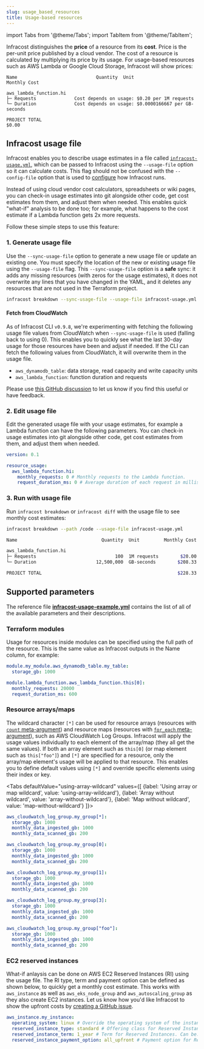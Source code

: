 ```yaml
---
slug: usage_based_resources
title: Usage-based resources
---
```


import Tabs from '@theme/Tabs';
import TabItem from '@theme/TabItem';

Infracost distinguishes the **price** of a resource from its **cost**. Price is the per-unit price published by a cloud vendor. The cost of a resource is calculated by multiplying its price by its usage. For usage-based resources such as AWS Lambda or Google Cloud Storage, Infracost will show prices:

  ```
  Name                             Quantity  Unit                 Monthly Cost

  aws_lambda_function.hi
  ├─ Requests              Cost depends on usage: $0.20 per 1M requests
  └─ Duration              Cost depends on usage: $0.0000166667 per GB-seconds

  PROJECT TOTAL                                                          $0.00
  ```

## Infracost usage file

Infracost enables you to describe usage estimates in a file called [`infracost-usage.yml`](https://github.com/infracost/infracost/blob/master/infracost-usage-example.yml), which can be passed to Infracost using the `--usage-file` option so it can calculate costs. This flag should not be confused with the `--config-file` option that is used to [configure](/docs/multi_project/config_file) how Infracost runs.

Instead of using cloud vendor cost calculators, spreadsheets or wiki pages, you can check-in usage estimates into git alongside other code, get cost estimates from them, and adjust them when needed. This enables quick "what-if" analysis to be done too; for example, what happens to the cost estimate if a Lambda function gets 2x more requests.

Follow these simple steps to use this feature:

### 1. Generate usage file

Use the `--sync-usage-file` option to generate a new usage file or update an existing one. You must specify the location of the new or existing usage file using the `--usage-file` flag. This `--sync-usage-file` option is a **safe** sync: it adds any missing resources (with zeros for the usage estimates), it does not overwrite any lines that you have changed in the YAML, and it deletes any resources that are not used in the Terraform project.

  ```sh
  infracost breakdown --sync-usage-file --usage-file infracost-usage.yml --path /code
  ```

#### Fetch from CloudWatch

As of Infracost CLI `v0.9.8`, we're experimenting with fetching the following usage file values from CloudWatch when `--sync-usage-file` is used (falling back to using 0). This enables you to quickly see what the last 30-day usage for those resources have been and adjust if needed. If the CLI can fetch the following values from CloudWatch, it will overwrite them in the usage file.
- `aws_dynamodb_table`: data storage, read capacity and write capacity units
- `aws_lambda_function`: function duration and requests

Please use [this GitHub discussion](https://github.com/infracost/infracost/discussions/985) to let us know if you find this useful or have feedback.

### 2. Edit usage file

Edit the generated usage file with your usage estimates, for example a Lambda function can have the following parameters. You can check-in usage estimates into git alongside other code, get cost estimates from them, and adjust them when needed.

  ```yaml
  version: 0.1

  resource_usage:
    aws_lambda_function.hi:
      monthly_requests: 0 # Monthly requests to the Lambda function.
      request_duration_ms: 0 # Average duration of each request in milliseconds.
  ```

### 3. Run with usage file

Run `infracost breakdown` or `infracost diff` with the usage file to see monthly cost estimates:

  ```sh
  infracost breakdown --path /code --usage-file infracost-usage.yml

  Name                               Quantity  Unit         Monthly Cost

  aws_lambda_function.hi
  ├─ Requests                             100  1M requests        $20.00
  └─ Duration                      12,500,000  GB-seconds        $208.33

  PROJECT TOTAL                                                  $228.33
  ```

## Supported parameters

The reference file [**infracost-usage-example.yml**](https://github.com/infracost/infracost/blob/master/infracost-usage-example.yml) contains the list of all of the available parameters and their descriptions.

### Terraform modules

Usage for resources inside modules can be specified using the full path of the resource. This is the same value as Infracost outputs in the Name column, for example:

```yaml
module.my_module.aws_dynamodb_table.my_table:
  storage_gb: 1000

module.lambda_function.aws_lambda_function.this[0]:
  monthly_requests: 20000
  request_duration_ms: 600
```

### Resource arrays/maps

The wildcard character `[*]` can be used for resource arrays (resources with [`count` meta-argument](https://www.terraform.io/docs/language/meta-arguments/count.html)) and resource maps (resources with [`for_each` meta-argument](https://www.terraform.io/docs/language/meta-arguments/for_each.html)), such as AWS CloudWatch Log Groups. Infracost will apply the usage values individually to each element of the array/map (they all get the same values). If both an array element such as `this[0]` (or map element such as `this["foo"]`) and `[*]` are specified for a resource, only the array/map element's usage will be applied to that resource. This enables you to define default values using `[*]` and override specific elements using their index or key.

<Tabs
  defaultValue="using-array-wildcard"
  values={[
    {label: 'Using array or map wildcard', value: 'using-array-wildcard'},
    {label: 'Array without wildcard', value: 'array-without-wildcard'},
    {label: 'Map without wildcard', value: 'map-without-wildcard'}
  ]}>
  <TabItem value="using-array-wildcard">

  ```yml
  aws_cloudwatch_log_group.my_group[*]:
    storage_gb: 1000
    monthly_data_ingested_gb: 1000
    monthly_data_scanned_gb: 200
  ```
  </TabItem>
  <TabItem value="array-without-wildcard">

  ```yml
  aws_cloudwatch_log_group.my_group[0]:
    storage_gb: 1000
    monthly_data_ingested_gb: 1000
    monthly_data_scanned_gb: 200

  aws_cloudwatch_log_group.my_group[1]:
    storage_gb: 1000
    monthly_data_ingested_gb: 1000
    monthly_data_scanned_gb: 200

  aws_cloudwatch_log_group.my_group[3]:
    storage_gb: 1000
    monthly_data_ingested_gb: 1000
    monthly_data_scanned_gb: 200
  ```
  </TabItem>
  <TabItem value="map-without-wildcard">

  ```yml
  aws_cloudwatch_log_group.my_group["foo"]:
    storage_gb: 1000
    monthly_data_ingested_gb: 1000
    monthly_data_scanned_gb: 200
  ```
  </TabItem>
</Tabs>

### EC2 reserved instances

What-if anlaysis can be done on AWS EC2 Reserved Instances (RI) using the usage file. The RI type, term and payment option can be defined as shown below, to quickly get a monthly cost estimate. This works with `aws_instance` as well as `aws_eks_node_group` and `aws_autoscaling_group` as they also create EC2 instances. Let us know how you'd like Infracost to show the upfront costs by [creating a GitHub issue](https://github.com/infracost/infracost/issues/).

  ```yml
  aws_instance.my_instance:
    operating_system: linux # Override the operating system of the instance, can be: linux, windows, suse, rhel.
    reserved_instance_type: standard # Offering class for Reserved Instances. Can be: convertible, standard.
    reserved_instance_term: 1_year # Term for Reserved Instances. Can be: 1_year, 3_year.
    reserved_instance_payment_option: all_upfront # Payment option for Reserved Instances. Can be: no_upfront, partial_upfront, all_upfront.
  ```

